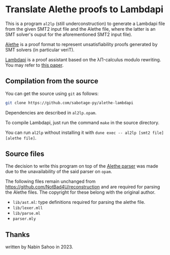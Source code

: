 Translate Alethe proofs to Lambdapi
===================================

This is a program `al2lp` (still underconstruction) to generate a Lambdapi file from the given SMT2 input file and the Alethe file, where the latter is an SMT solver's ouput for the aforementioned SMT2 input file).

[Alethe](https://verit.loria.fr/documentation/alethe-spec.pdf) is a proof format to represent unsatisfiability proofs generated by SMT solvers (in particular veriT).

[Lambdapi](https://github.com/Deducteam/lambdapi) is a proof assistant
based on the λΠ-calculus modulo rewriting. You may refer to [this paper](https://arxiv.org/pdf/2111.00543.pdf).

Compilation from the source
---------------------------

You can get the source using `git` as follows:
```bash
git clone https://github.com/sabotage-py/alethe-lambdapi
```
Dependencies are described in `al2lp.opam`.

To compile Lambdapi, just run the command `make` in the source directory.

You can run `al2lp` without installing it with `dune exec -- al2lp [smt2 file] [alethe file]`.


Source files
------------

The decision to write this program on top of the [Alethe parser](https://github.com/NotBad4U/reconstruction) was made due to the unavailability of the said parser on `opam`.

The following files remain unchanged from https://github.com/NotBad4U/reconstruction and are required for parsing the Alethe files. The copyright for these belong with the original author.
- `lib/ast.ml`: type definitions required for parsing the alethe file.
- `lib/lexer.mll`
- `lib/parse.ml`
- `parser.mly`




Thanks
------

written by Nabin Sahoo in 2023.
